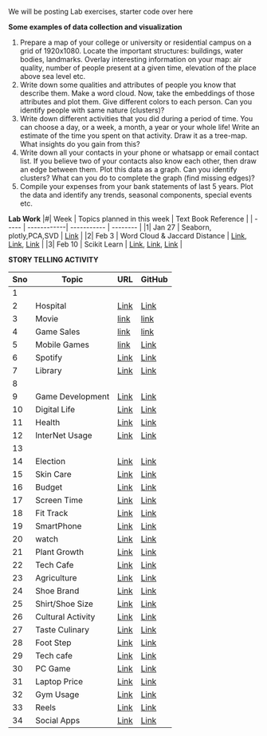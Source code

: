We will be posting Lab exercises, starter code over here

**Some examples of data collection and visualization**
1.	Prepare a map of your college or university or residential campus on a grid of 1920x1080. Locate the important structures: buildings, water bodies, landmarks. Overlay interesting information on your map: air quality, number of people present at a given time, elevation of the place above sea level etc.
2.	Write down some qualities and attributes of people you know that describe them. Make a word cloud. Now, take the embeddings of those attributes and plot them. Give different colors to each person. Can you identify people with same nature (clusters)?
3.	Write down different activities that you did during a period of time. You can choose a day, or a week, a month, a year or your whole life! Write an estimate of the time you spent on that activity. Draw it as a tree-map. What insights do you gain from this?
4.	Write down all your contacts in your phone or whatsapp or email contact list. If you believe two of your contacts also know each other, then draw an edge between them. Plot this data as a graph. Can you identify clusters? What can you do to complete the graph (find missing edges)?
5.	Compile your expenses from your bank statements of last 5 years. Plot the data and identify any trends, seasonal components, special events etc.


**Lab Work**
|#| Week   | Topics planned in this week | Text Book Reference |
| ----- | ------------| ----------- | -------- |
|1|  Jan 27  | Seaborn, plotly,PCA,SVD | [Link](https://github.com/gagan-iitb/DataAnalyticsAndVisualization/blob/main/Lab-W25/Seaborn_Plotly_27_Jan_2025.ipynb) |
|2|  Feb 3   | Word Cloud & Jaccard Distance | [Link](https://github.com/gagan-iitb/DataAnalyticsAndVisualization/blob/main/Lab-W25/Word_cloud.ipynb), [Link](https://github.com/gagan-iitb/DataAnalyticsAndVisualization/blob/main/Lab-W25/Word_cloud_2.ipynb), [Link](https://github.com/gagan-iitb/DataAnalyticsAndVisualization/blob/main/Lab-W25/jaccard_Distance.ipynb) |
|3|  Feb  10   | Scikit Learn | [Link](https://github.com/gagan-iitb/DataAnalyticsAndVisualization/blob/main/Lab-W25/Scikit_learn.ipynb), [Link](https://github.com/gagan-iitb/DataAnalyticsAndVisualization/blob/main/Lab-W25/Lab_Scikit_Learn.pdf), [Link](https://github.com/gagan-iitb/DataAnalyticsAndVisualization/blob/main/Lab-W25/mnist_dataset.ipynb) |



**STORY TELLING ACTIVITY**

|Sno| Topic  | URL | GitHub |
| ----- | ------------| --------- | ---------- |
|1|   |         |             |
|2|  Hospital  | [Link](https://hr-analysisds250.streamlit.app) | [Link](https://github.com/aayushkatariaa/HR-analysis)  |
|3|   Movie    | [link](https://motabhaistorytelling.vercel.app/) | [link](https://github.com/Abhigyan6091/Story-Telling-) | 
|4|   Game Sales | [link](https://datastorybyajay.netlify.app)  | [link](https://github.com/AjayChikate/DAV-PROJECT)  | 
|5|   Mobile Games  | [link](https://game-survey-dusky.vercel.app)  | [Link](https://github.com/Akshats-git/Learning-React/tree/main/08StoryTelling_Akshat)  |
|6| Spotify  | [Link](https://dsl-251-story-with-data.vercel.app/)  | [Link](https://github.com/amaydixit11/DSL251-story-with-data)  |
|7|  Library  | [Link](https://library-analysis.vercel.app/)  | [Link](https://github.com/Anamikarajesh/Library-Analysis)  |
|8|           |                 |            |   
|9|  Game Development | [Link](https://admirable-semolina-0de399.netlify.app)  | [Link](https://github.com/HERO310/Story_telling_with_data)  | 
|10|  Digital Life   |  [Link](https://diving-into-data.vercel.app)  | [Link](https://github.com/Prabhu0305/diving-into-data/tree/main/project)  |
|11|  Health  |  [Link](https://dsp252-mini-project-1.vercel.app)   | [Link](https://github.com/ashutosh229/dsp252-mini-project-1)  |
|12|  InterNet Usage  |  [Link](https://student-internet.vercel.app)  | [Link](https://github.com/balthireethika/student-internet)  | 
|13|         |                                                 |                                                 | 
|14|  Election  | [Link](https://electionsdataanalysis.vercel.app/)  | [Link](https://github.com/az-raei/electionsdataanalysis) | 
|15|  Skin Care  | [Link](https://exciting-sealion.static.domains/skincare)  | [Link](https://github.com/sirichandanaa-hub/skincare)  |
|16|  Budget  | [Link](https://harlequin-verina-80.tiiny.site)  | [Link](https://github.com/Srividhya252006/StoryTelling)  |
|17|  Screen Time | [Link](https://mini-project-alpha-lilac.vercel.app)  | [Link](https://github.com/Devendarrathod1/mini-project/tree/afaf8048a7d55dd7b8ebf1ec61eb9803cbcf5c09/project)  |
|18|  Fit Track  | [Link](https://v0-next-js-charts-3xcvuc.vercel.app/)  | [Link](https://github.com/Dheemanth10/DAV250)  | 
|19|  SmartPhone  | [Link](https://dav-mini-project-88l6.vercel.app)  | [Link](https://github.com/farhan11166/DAV_MINI_PROJECT)  |
|20|  watch   | [Link](https://dav-storytelling-nikhilesh.vercel.app)  |  [Link](https://github.com/nikhilesh-git/dav-storytelling-nikhilesh.git)  | 
|21|  Plant Growth  | [Link](https://dav-story-telling.vercel.app)  | [Link](https://github.com/himanshikh/DAV-story-telling-.git)  | 
|22|  Tech Cafe  | [Link](https://tech-cafe-data-analyse.vercel.app/)   | [Link](https://github.com/jiyaa25)   | 
|23| Agriculture  |  [Link](https://story-dav.onrender.com)  |  [Link](https://github.com/ganeshkanyadara/Story)  | 
|24|  Shoe Brand  | [Link](https://miniprojectondata.vercel.app/)  | [Link](https://github.com/Venkat-1905/miniprojectondata.git)  |
|25|   Shirt/Shoe Size  | [Link](https://dav-datastorytelling.onrender.com)  | [Link](https://github.com/Kesav73/DAV_StoryTelling)  | 
|26|  Cultural Activity   | [Link](https://sunil-dav-sunils-projects-be9459c0.vercel.app)  | [Link](https://github.com/Sunil0012/Sunil)  |
|27|  Taste Culinary  | [Link](https://dav-story-1.vercel.app/)   | [Link](https://dav-story-1.vercel.app)  |
|28|  Foot Step  | [Link](https://boisterous-concha-295cce.netlify.app)  | [Link](https://github.com/kinshuk18/KinshukGupta_12341190_Story_Telling_with_Data)  |
|29|   Tech cafe   | [Link](https://dav-story.onrender.com)   | [Link](https://github.com/KunalSewal/DAV-Story)  |
|30|   PC Game  | [Link](https://nikhil-shrey.github.io/pc-games-analysis/)  | [Link](https://github.com/NIKHIL-SHREY/pc-games-analysis)  |
|31|  Laptop Price  | [Link](https://effortless-sorbet-71269b.netlify.app)  |  [Link](https://github.com/Pobitro-B/Storytelling)   |
|32|   Gym Usage  |  [Link](https://storytellingwithdata.vercel.app/)   | [Link](https://github.com/Rahul5977/Learning-React/tree/main/07reactRouter)  |
|33|  Reels   | [Link](https://story-telling-with-data-by-rajeev.vercel.app/)  |  [Link](https://github.com/rajeev-sr/story-telling-with-data)    |
|34|   Social Apps  | [Link](https://sparkly-zabaione-13941f.netlify.app)   | [Link](https://github.com/Chetan10R15/story)   |









